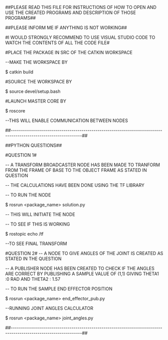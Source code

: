 ##PLEASE READ THIS FILE FOR INSTRUCTIONS OF HOW TO OPEN AND USE THE CREATED PROGRAMS AND DESCRIPTION OF THOSE PROGRAMS##

##PLEASE INFORM ME IF ANYTHING IS NOT WORKING##

#I WOULD STRONGLY RECOMMEND TO USE VISUAL STUDIO CODE TO WATCH THE CONTENTS OF ALL THE CODE FILE#

#PLACE THE PACKAGE IN  SRC OF THE CATKIN WORKSPACE

--MAKE THE WORKSPACE BY

$ catkin build

#SOURCE THE WORKSPACE BY 

$ source devel/setup.bash

#LAUNCH MASTER CORE BY 

$ roscore

--THIS WILL ENABLE COMMUNICATION BETWEEN NODES

##-----------------------------------------------------------------------------------------------------------------##

##PYTHON QUESTIONS##

#QUESTION 1#

-- A TRANSFORM BROADCASTER NODE HAS BEEN MADE TO TRANFORM FROM THE FRAME OF BASE TO THE OBJECT FRAME AS STATED IN QUESTION

-- THE CALCULATIONS HAVE BEEN DONE USING THE TF LIBRARY

-- TO RUN THE NODE 

$ rosrun <package_name> solution.py

-- THIS WILL INITIATE THE NODE 

-- TO SEE IF THIS IS WORKING 

$ rostopic echo /tf

--TO SEE FINAL TRANSFORM 

#QUESTION 2#
-- A NODE TO GIVE ANGLES OF THE JOINT IS CREATED AS STATED IN THE QUESTION

-- A PUBLISHER NODE HAS BEEN CREATED TO CHECK IF THE ANGLES ARE CORRECT BY PUBLISHING A SAMPLE VALUE OF (1,1) GIVING THETA1 :0 RAD AND THETA2 : 1.57

-- TO RUN THE SAMPLE END EFFECTOR POSITION

$ rosrun <package_name> end_effector_pub.py

--RUNNING JOINT ANGLES CALCULATOR

$ rosrun <package_name> joint_angles.py

##-----------------------------------------------------------------------------------------------------------------##
